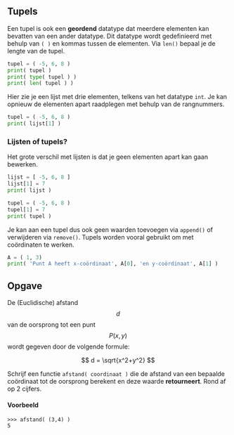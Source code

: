 ## Tupels
Een tupel is ook een **geordend** datatype dat meerdere elementen kan bevatten van een ander datatype. Dit datatype wordt gedefinieerd met behulp van `( )` en kommas tussen de elementen. Via `len()` bepaal je de lengte van de tupel. 

```python
tupel = ( -5, 6, 8 )
print( tupel )
print( type( tupel ) )
print( len( tupel ) )
```
Hier zie je een lijst met drie elementen, telkens van het datatype `int`. Je kan opnieuw de elementen apart raadplegen met behulp van de rangnummers.
```python
tupel = ( -5, 6, 8 )
print( lijst[1] )
```

### Lijsten of tupels?
Het grote verschil met lijsten is dat je geen elementen apart kan gaan bewerken.
```python
lijst = [ -5, 6, 8 ]
lijst[1] = 7
print( lijst )
```

```python
tupel = ( -5, 6, 8 )
tupel[1] = 7
print( tupel )
```

Je kan aan een tupel dus ook geen waarden toevoegen via `append()` of verwijderen via `remove()`. Tupels worden vooral gebruikt om met coördinaten te werken.
```python
A = ( 1, 3)
print( 'Punt A heeft x-coördinaat', A[0], 'en y-coördinaat', A[1] )
```

## Opgave
De (Euclidische) afstand $$d$$ van de oorsprong tot een punt $$P(x,y)$$ wordt gegeven door de volgende formule:

$$
    d = \sqrt{x^2+y^2}
$$

Schrijf een functie `afstand( coordinaat )` die de afstand van een bepaalde coördinaat tot de oorsprong berekent en deze waarde **retourneert**. Rond af op 2 cijfers.

#### Voorbeeld
```
>>> afstand( (3,4) )
5
```